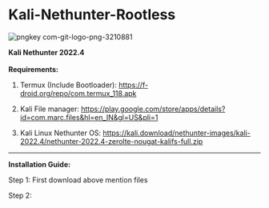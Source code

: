 # Kali-Nethunter-Rootless

![pngkey com-git-logo-png-3210881](https://user-images.githubusercontent.com/120317751/211306810-ed25c729-e73b-42f9-a9ea-ff75bbd8ce5c.png)


<B> Kali Nethunter 2022.4 </B>
<BR>
<BR>
<B> Requirements: </B>
<br> 

1. Termux (Include Bootloader):  https://f-droid.org/repo/com.termux_118.apk

2. Kali File manager: https://play.google.com/store/apps/details?id=com.marc.files&hl=en_IN&gl=US&pli=1

3. Kali Linux Nethunter OS: https://kali.download/nethunter-images/kali-2022.4/nethunter-2022.4-zerolte-nougat-kalifs-full.zip
----------------------------------------------------------------------------------------------------------------------------


<B>Installation Guide:</B>

Step 1: First download above mention files

Step 2: 



